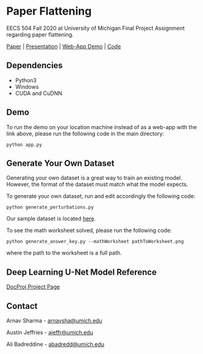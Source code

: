 # Paper Flattening
EECS 504 Fall 2020 at University of Michigan Final Project Assignment regarding paper flattening.

[Paper]() | [Presentation]() | [Web-App Demo](https://shrouded-temple-50673.herokuapp.com/) | [Code](https://github.com/arnavsharma/the-flatteners)

## Dependencies

* Python3
* Windows
* CUDA and CuDNN

## Demo
To run the demo on your location machine instead of as a web-app with the link above, please run the following code in the main directory:

`python app.py`

## Generate Your Own Dataset
Generating your own dataset is a great way to train an existing model. However, the format of the dataset must match what the model expects.

To generate your own dataset, run and edit accordingly the following code:

`python generate_perturbations.py`

Our sample dataset is located [here](https://drive.google.com/file/d/1CA6YbR_N1gXBOYSqL5V9Zih7dudRGMLk/view?usp=sharing).

To see the math worksheet solved, please run the following code:

`python generate_answer_key.py --mathWorksheet pathToWorksheet.png`

where the path to the worksheet is a full path.

## Deep Learning U-Net Model Reference
[DocProj Project Page](https://xiaoyu258.github.io/projects/docproj/)

## Contact
Arnav Sharma - arnavsha@umich.edu

Austin Jeffries - ajeffr@umich.edu

Ali Badreddine - abadredd@umich.edu 
